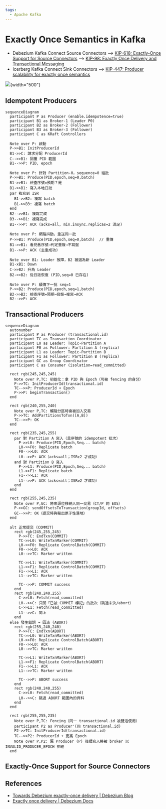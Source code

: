 ```yaml
---
tags:
  - Apache Kafka
---
```


# Exactly Once Semantics in Kafka

- Debezium Kafka Connect Source Connectors --> [KIP-618: Exactly-Once Support for Source Connectors](https://cwiki.apache.org/confluence/display/KAFKA/KIP-618%3A+Exactly-Once+Support+for+Source+Connectors) --> [KIP-98: Exactly Once Delivery and Transactional Messaging](https://cwiki.apache.org/confluence/display/KAFKA/KIP-98+-+Exactly+Once+Delivery+and+Transactional+Messaging)
- Icerberg Kafka Connect Sink Connectors --> [KIP-447: Producer scalability for exactly once semantics](https://cwiki.apache.org/confluence/display/KAFKA/KIP-447%3A+Producer+scalability+for+exactly+once+semantics)

![](https://www.tabular.io/wp-content/uploads/2023/12/image-24.jpeg){width="500"}

## Idempotent Producers

```mermaid
sequenceDiagram
  participant P as Producer (enable.idempotence=true)
  participant B1 as Broker-1 (Leader P0)
  participant B2 as Broker-2 (Follower)
  participant B3 as Broker-3 (Follower)
  participant C as KRaft Controllers

  Note over P: 啟動
  P->>B1: InitProducerId
  B1->>C: 請求分配 ProducerId
  C-->>B1: 回覆 PID 範圍
  B1-->>P: PID, epoch

  Note over P: 針對 Partition-0，sequence=0 組批
  P->>B1: Produce(PID,epoch,seq=0,batch)
  B1->>B1: 檢查序號=預期？是
  B1->>B1: 寫入本地日誌
  par 複寫到 ISR
    B1->>B2: 複寫 batch
    B1->>B3: 複寫 batch
  end
  B2-->>B1: 複寫完成
  B3-->>B1: 複寫完成
  B1-->>P: ACK (acks=all, min.insync.replicas=2 滿足)

  Note over P: 網路抖動，重送同一批
  P->>B1: Produce(PID,epoch,seq=0,batch)  // 重傳
  B1->>B1: 看見舊序號→判定重複→不寫盤
  B1-->>P: ACK (去重成功)

  Note over B1: Leader 故障，B2 被選為新 Leader
  B1-xB1: Down
  C->>B2: 升為 Leader
  B2->>B2: 從日誌恢復 (PID,seq=0 已存在)

  Note over P: 續傳下一批 seq=1
  P->>B2: Produce(PID,epoch,seq=1,batch)
  B2->>B2: 檢查序號=預期→寫盤→複寫→ACK
  B2-->>P: ACK
```

## Transactional Producers

```mermaid
sequenceDiagram
  autonumber
  participant P as Producer (transactional.id)
  participant TC as Transaction Coordinator
  participant L0 as Leader: Topic-Partition A
  participant F0 as Follower: Partition A (replica)
  participant L1 as Leader: Topic-Partition B
  participant F1 as Follower: Partition B (replica)
  participant GC as Group Coordinator
  participant C as Consumer (isolation=read_committed)

  rect rgb(245,245,245)
    Note over P,TC: 初始化：拿 PID 與 Epoch（可被 fencing 的身分）
    P->>TC: InitProducerId(transactional.id)
    TC-->>P: ProducerId + Epoch
    P->>P: beginTransaction()
  end

  rect rgb(240,255,240)
    Note over P,TC: 觸碰分區時會被加入交易
    P->>TC: AddPartitionsToTxn([A,B])
    TC-->>P: OK
  end

  rect rgb(235,245,255)
    par 對 Partition A 寫入（具序號的 idempotent 批次）
      P->>L0: Produce(PID,Epoch,Seq... batch)
      L0->>F0: Replicate batch
      F0-->>L0: ACK
      L0-->>P: ACK（acks=all；ISR≥2 才成功）
    and 對 Partition B 寫入
      P->>L1: Produce(PID,Epoch,Seq... batch)
      L1->>F1: Replicate batch
      F1-->>L1: ACK
      L1-->>P: ACK（acks=all；ISR≥2 才成功）
    end
  end

  rect rgb(255,245,235)
    Note over P,GC: 將來源位移納入同一交易（CT/P 的 EOS）
    P->>GC: sendOffsetsToTransaction(groupId, offsets)
    GC-->>P: OK（提交時與輸出原子性落地）
  end

  alt 正常提交 (COMMIT)
    rect rgb(245,255,245)
      P->>TC: EndTxn(COMMIT)
      TC->>L0: WriteTxnMarker(COMMIT)
      L0->>F0: Replicate ControlBatch(COMMIT)
      F0-->>L0: ACK
      L0-->>TC: Marker written

      TC->>L1: WriteTxnMarker(COMMIT)
      L1->>F1: Replicate ControlBatch(COMMIT)
      F1-->>L1: ACK
      L1-->>TC: Marker written

      TC-->>P: COMMIT success
    end
    rect rgb(240,240,255)
      C->>L0: Fetch(read_committed)
      L0-->>C: 只回「已被 COMMIT 標記」的批次（跳過未決/abort）
      C->>L1: Fetch(read_committed)
      L1-->>C: 同上
    end
  else 發生錯誤 → 回滾 (ABORT)
    rect rgb(255,240,240)
      P->>TC: EndTxn(ABORT)
      TC->>L0: WriteTxnMarker(ABORT)
      L0->>F0: Replicate ControlBatch(ABORT)
      F0-->>L0: ACK
      L0-->>TC: Marker written

      TC->>L1: WriteTxnMarker(ABORT)
      L1->>F1: Replicate ControlBatch(ABORT)
      F1-->>L1: ACK
      L1-->>TC: Marker written

      TC-->>P: ABORT success
    end
    rect rgb(240,240,255)
      C->>L0: Fetch(read_committed)
      L0-->>C: 跳過 ABORT 範圍內的資料
    end
  end

  rect rgb(255,255,235)
    Note over P,TC: Fencing（同一 transactional.id 被雙活使用）
    participant P2 as Producer'(同 transactional.id)
    P2->>TC: InitProducerId(transactional.id)
    TC-->>P2: ProducerId + 更高 Epoch
    Note over P,P2: 舊 Producer (P) 後續寫入將被 broker 以 INVALID_PRODUCER_EPOCH 拒絕
  end
```

## Exactly-Once Support for Source Connectors

## References

- [Towards Debezium exactly-once delivery | Debezium Blog](https://debezium.io/blog/2023/06/22/towards-exactly-once-delivery/)
- [Exactly once delivery | Debezium Docs](https://debezium.io/documentation//reference/3.3/configuration/eos.html)